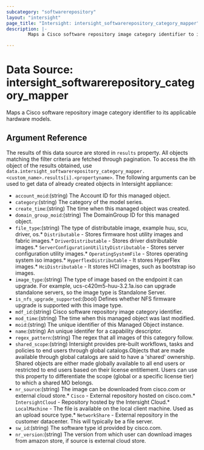 ```yaml
---
subcategory: "softwarerepository"
layout: "intersight"
page_title: "Intersight: intersight_softwarerepository_category_mapper"
description: |-
        Maps a Cisco software repository image category identifier to its applicable hardware models.

---
```


# Data Source: intersight_softwarerepository_category_mapper
Maps a Cisco software repository image category identifier to its applicable hardware models.
## Argument Reference
The results of this data source are stored in `results` property.
All objects matching the filter criteria are fetched through pagination.
To access the ith object of the results obtained, use `data.intersight_softwarerepository_category_mapper.<custom_name>.results[i].<propertyname>`.
The following arguments can be used to get data of already created objects in Intersight appliance:
* `account_moid`:(string) The Account ID for this managed object. 
* `category`:(string) The category of the model series. 
* `create_time`:(string) The time when this managed object was created. 
* `domain_group_moid`:(string) The DomainGroup ID for this managed object. 
* `file_type`:(string) The type of distributable image, example huu, scu, driver, os.* `Distributable` - Stores firmware host utility images and fabric images.* `DriverDistributable` - Stores driver distributable images.* `ServerConfigurationUtilityDistributable` - Stores server configuration utility images.* `OperatingSystemFile` - Stores operating system iso images.* `HyperflexDistributable` - It stores HyperFlex images.* `HciDistributable` - It stores HCI images, such as bootstrap iso images. 
* `image_type`:(string) The type of image based on the endpoint it can upgrade. For example, ucs-c420m5-huu-3.2.1a.iso can upgrade standalone servers, so the image type is Standalone Server. 
* `is_nfs_upgrade_supported`:(bool) Defines whether NFS firmware upgrade is supported with this image type. 
* `mdf_id`:(string) Cisco software repository image category identifier. 
* `mod_time`:(string) The time when this managed object was last modified. 
* `moid`:(string) The unique identifier of this Managed Object instance. 
* `name`:(string) An unique identifer for a capability descriptor. 
* `regex_pattern`:(string) The regex that all images of this category follow. 
* `shared_scope`:(string) Intersight provides pre-built workflows, tasks and policies to end users through global catalogs.Objects that are made available through global catalogs are said to have a 'shared' ownership. Shared objects are either made globally available to all end users or restricted to end users based on their license entitlement. Users can use this property to differentiate the scope (global or a specific license tier) to which a shared MO belongs. 
* `nr_source`:(string) The image can be downloaded from cisco.com or external cloud store.* `Cisco` - External repository hosted on cisco.com.* `IntersightCloud` - Repository hosted by the Intersight Cloud.* `LocalMachine` - The file is available on the local client machine. Used as an upload source type.* `NetworkShare` - External repository in the customer datacenter. This will typically be a file server. 
* `sw_id`:(string) The software type id provided by cisco.com. 
* `nr_version`:(string) The version from which user can download images from amazon store, if source is external cloud store. 
 
